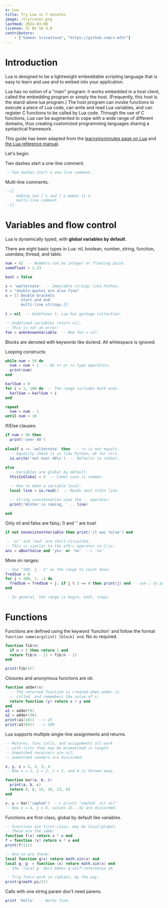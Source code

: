 ```yaml
---
x: Lua
title: Try Lua in Y minutes
image: /try/cover.png
lastmod: 2024-03-08
license: CC BY-SA 4.0
contributors:
    - ["Sameer Srivastava", "https://github.com/s-m33r"]
---
```


# Introduction

Lua is designed to be a lightweight embeddable scripting language that is easy to learn and use and to embed into your application.

Lua has no notion of a "main" program: it works embedded in a host client, called the embedding program or simply the host. (Frequently, this host is the stand-alone lua program.) The host program can invoke functions to execute a piece of Lua code, can write and read Lua variables, and can register C functions to be called by Lua code. Through the use of C functions, Lua can be augmented to cope with a wide range of different domains, thus creating customized programming languages sharing a syntactical framework.

This guide has been adapted from the [learnxinyminutes page on Lua](https://learnxinyminutes.com/docs/lua/) and [the Lua reference manual](https://lua.org/manual/5.4/).

Let's begin:

Two dashes start a one-line comment.

```lua
-- Two dashes start a one-line comment.
```
<codapi-snippet sandbox="lua" editor="basic">
</codapi-snippet>

Multi-line comments.

```lua
--[[
     Adding two ['s and ]'s makes it a
     multi-line comment.
--]]
```
<codapi-snippet sandbox="lua" editor="basic">
</codapi-snippet>

# Variables and flow control

Lua is dynamically typed, with **global variables by default**.

There are eight basic types in Lua: nil, boolean, number, string, function, userdata, thread, and table. 

```lua
num = 42  -- Numbers can be integer or floating point.
someFloat = 1.23

bool = false

s = 'walternate'  -- Immutable strings like Python.
t = "double-quotes are also fine"
u = [[ Double brackets
       start and end
       multi-line strings.]]
       
t = nil  -- Undefines t; Lua has garbage collection.

-- Undefined variables return nil.
-- This is not an error:
foo = anUnknownVariable  -- Now foo = nil.
```
<codapi-snippet id="vars" sandbox="lua" editor="basic">
</codapi-snippet>

Blocks are denoted with keywords like do/end. All whitespace is ignored.

Looping constructs:

```lua
while num < 50 do
  num = num + 1  -- No ++ or += type operators.
  print(num)
end

karlSum = 0
for i = 1, 100 do  -- The range includes both ends.
  karlSum = karlSum + i
end

repeat
  num = num - 1
until num > 10 
```
<codapi-snippet sandbox="lua" depends-on="vars" editor="basic">
</codapi-snippet>

If/Else clauses:

```lua
if num > 40 then
  print('over 40')
  
elseif s ~= 'walternate' then  -- ~= is not equals.
  -- Equality check is == like Python; ok for strs.
  io.write('not over 40\n')  -- Defaults to stdout.
  
else
  -- Variables are global by default.
  thisIsGlobal = 5  -- Camel case is common.

  -- How to make a variable local:
  local line = io.read()  -- Reads next stdin line.

  -- String concatenation uses the .. operator:
  print('Winter is coming, ' .. line)
  
end
```
<codapi-snippet sandbox="lua" depends-on="vars" editor="basic">
</codapi-snippet>

Only nil and false are falsy; 0 and '' are true!

```lua
if not nonexistentVariable then print('it was false') end

-- 'or' and 'and' are short-circuited.
-- This is similar to the a?b:c operator in C/js:
ans = aBoolValue and 'yes' or 'no'  --> 'no'
```
<codapi-snippet sandbox="lua" editor="basic">
</codapi-snippet>

More on ranges:

```lua
-- Use "100, 1, -1" as the range to count down:
fredSum = 0
for j = 100, 1, -1 do
  fredSum = fredSum + j; if j % 2 == 0 then print(j) end -- use ; to put multiple statements in one line
end

-- In general, the range is begin, end[, step].
```
<codapi-snippet sandbox="lua" depends-on="vars" editor="basic">
</codapi-snippet>

# Functions

Functions are defined using the keyword 'function' and follow the format `function name(argslist) [block] end`. No `do` required.

```lua
function fib(n)
  if n < 2 then return 1 end
  return fib(n - 2) + fib(n - 1)
end

print(fib(5))
```
<codapi-snippet sandbox="lua" editor="basic">
</codapi-snippet>

Closures and anonymous functions are ok:

```lua
function adder(x)
  -- The returned function is created when adder is
  -- called, and remembers the value of x:
  return function (y) return x + y end
end
a1 = adder(9)
a2 = adder(36)
print(a1(16))  --> 25
print(a2(64))  --> 100
```
<codapi-snippet sandbox="lua" editor="basic">
</codapi-snippet>

Lua supports multiple single-line assignments and returns.

```lua
-- Returns, func calls, and assignments all work
-- with lists that may be mismatched in length.
-- Unmatched receivers are nil;
-- unmatched senders are discarded.

x, y, z = 1, 2, 3, 4
-- Now x = 1, y = 2, z = 3, and 4 is thrown away.

function bar(a, b, c)
  print(a, b, c)
  return 4, 8, 15, 16, 23, 42
end

x, y = bar('zaphod')  --> prints "zaphod  nil nil"
-- Now x = 4, y = 8, values 15...42 are discarded.
```
<codapi-snippet sandbox="lua" editor="basic">
</codapi-snippet>

Functions are first-class, global by default like variables.

```lua
-- Functions are first-class, may be local/global.
-- These are the same:
function f(x) return x * x end
f = function (x) return x * x end
print(f(11))

-- And so are these:
local function g(x) return math.sin(x) end
local g; g  = function (x) return math.sin(x) end
-- the 'local g' decl makes g-self-references ok.

-- Trig funcs work in radians, by the way.
print(g(math.pi/2))
```
<codapi-snippet sandbox="lua" editor="basic">
</codapi-snippet>

Calls with one string param don't need parens.

```lua
print 'hello'  -- Works fine.
```
<codapi-snippet sandbox="lua" editor="basic">
</codapi-snippet>

